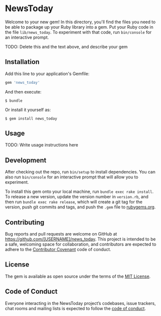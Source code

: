 # NewsToday

Welcome to your new gem! In this directory, you'll find the files you need to be able to package up your Ruby library into a gem. Put your Ruby code in the file `lib/news_today`. To experiment with that code, run `bin/console` for an interactive prompt.

TODO: Delete this and the text above, and describe your gem

## Installation

Add this line to your application's Gemfile:

```ruby
gem 'news_today'
```

And then execute:

    $ bundle

Or install it yourself as:

    $ gem install news_today

## Usage

TODO: Write usage instructions here

## Development

After checking out the repo, run `bin/setup` to install dependencies. You can also run `bin/console` for an interactive prompt that will allow you to experiment.

To install this gem onto your local machine, run `bundle exec rake install`. To release a new version, update the version number in `version.rb`, and then run `bundle exec rake release`, which will create a git tag for the version, push git commits and tags, and push the `.gem` file to [rubygems.org](https://rubygems.org).

## Contributing

Bug reports and pull requests are welcome on GitHub at https://github.com/[USERNAME]/news_today. This project is intended to be a safe, welcoming space for collaboration, and contributors are expected to adhere to the [Contributor Covenant](http://contributor-covenant.org) code of conduct.

## License

The gem is available as open source under the terms of the [MIT License](https://opensource.org/licenses/MIT).

## Code of Conduct

Everyone interacting in the NewsToday project’s codebases, issue trackers, chat rooms and mailing lists is expected to follow the [code of conduct](https://github.com/[USERNAME]/news_today/blob/master/CODE_OF_CONDUCT.md).

